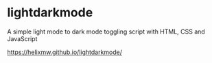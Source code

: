 # lightdarkmode
A simple light mode to dark mode toggling script with HTML, CSS and JavaScript

https://helixmw.github.io/lightdarkmode/
